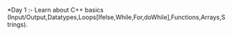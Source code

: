 *Day 1 :- Learn about C++ basics (Input/Output,Datatypes,Loops[Ifelse,While,For,doWhile],Functions,Arrays,Strings).
